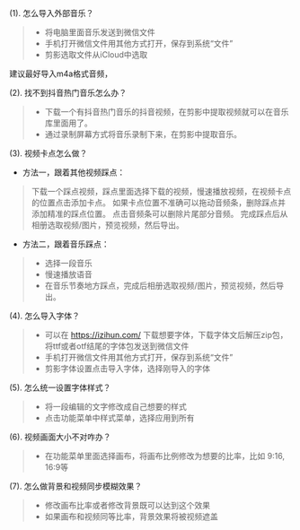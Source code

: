 (1). 怎么导入外部音乐？
> - 将电脑里面音乐发送到微信文件 
> - 手机打开微信文件用其他方式打开，保存到系统“文件”
> - 剪影选取文件从iCloud中选取

   建议最好导入m4a格式音频，

(2). 找不到抖音热门音乐怎么办？
> - 下载一个有抖音热门音乐的抖音视频，在剪影中提取视频就可以在音乐库里面用了。
> - 通过录制屏幕方式将音乐录制下来，在剪影中提取音乐。

(3). 视频卡点怎么做？

* 方法一，跟着其他视频踩点：
> 下载一个踩点视频，踩点里面选择下载的视频，慢速播放视频，在视频卡点的位置点击添加卡点。
> 如果卡点位置不准确可以拖动音频条，删除踩点并添加精准的踩点位置。
> 点击音频条可以删除片尾部分音频。
> 完成踩点后从相册选取视频/图片，预览视频，然后导出。

* 方法二，跟着音乐踩点：
> - 选择一段音乐
> - 慢速播放语音
> - 在音乐节奏地方踩点，完成后相册选取视频/图片，预览视频，然后导出。

(4). 怎么导入字体？
> - 可以在 https://izihun.com/ 下载想要字体，下载字体文后解压zip包，将ttf或者otf结尾的字体包发送到微信文件
> - 手机打开微信文件用其他方式打开，保存到系统“文件”
> - 剪影字体设置点击导入字体，选择刚导入的字体

(5). 怎么统一设置字体样式？
> - 将一段编辑的文字修改成自己想要的样式
> - 点击功能菜单中样式菜单，选择应用到所有

(6). 视频画面大小不对咋办？
> - 在功能菜单里面选择画布，将画布比例修改为想要的比率，比如 9:16, 16:9等
 
(7). 怎么做背景和视频同步模糊效果？
> - 修改画布比率或者修改背景既可以达到这个效果
> - 如果画布和视频同等比率，背景效果将被视频遮盖